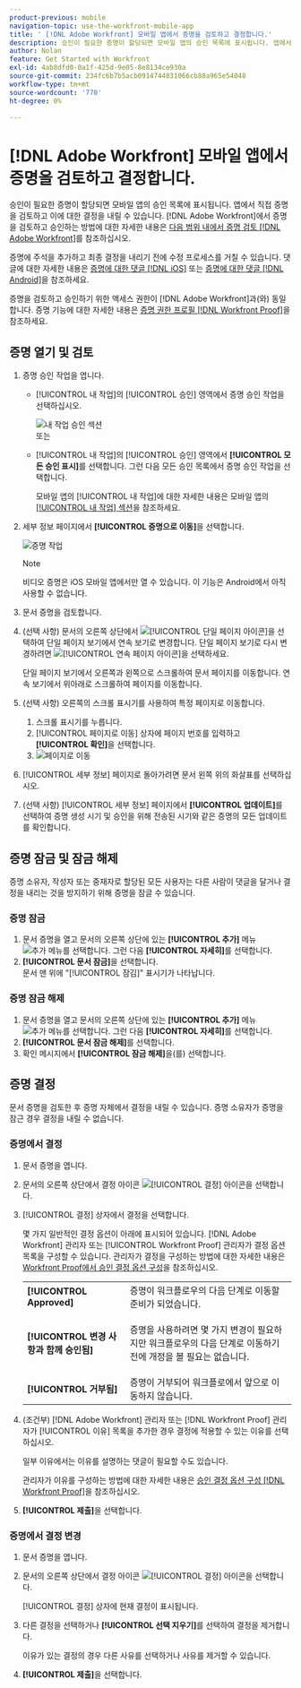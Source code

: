 ```yaml
---
product-previous: mobile
navigation-topic: use-the-workfront-mobile-app
title: ' [!DNL Adobe Workfront] 모바일 앱에서 증명을 검토하고 결정합니다.'
description: 승인이 필요한 증명이 할당되면 모바일 앱의 승인 목록에 표시됩니다. 앱에서 직접 증명을 검토하고 이에 대한 결정을 내릴 수 있습니다.
author: Nolan
feature: Get Started with Workfront
exl-id: 4ab8dfd0-0a1f-425d-9e05-8e8134ce930a
source-git-commit: 234fc6b7b5acb0914744831066cb88a965e54048
workflow-type: tm+mt
source-wordcount: '770'
ht-degree: 0%

---
```


# [!DNL Adobe Workfront] 모바일 앱에서 증명을 검토하고 결정합니다.

승인이 필요한 증명이 할당되면 모바일 앱의 승인 목록에 표시됩니다. 앱에서 직접 증명을 검토하고 이에 대한 결정을 내릴 수 있습니다. [!DNL Adobe Workfront]에서 증명을 검토하고 승인하는 방법에 대한 자세한 내용은 [다음 범위 내에서 증명 검토 [!DNL Adobe Workfront]](../../../review-and-approve-work/proofing/reviewing-proofs-within-workfront/review-proofs-in-wf.md)를 참조하십시오.

증명에 주석을 추가하고 최종 결정을 내리기 전에 수정 프로세스를 거칠 수 있습니다. 댓글에 대한 자세한 내용은 [증명에 대한 댓글 [!DNL iOS]](../../../workfront-basics/mobile-apps/using-the-workfront-mobile-app/comment-on-proofs-ios.md) 또는 [증명에 대한 댓글 [!DNL Android]](../../../workfront-basics/mobile-apps/using-the-workfront-mobile-app/comment-on-proofs-android.md)을 참조하세요.

증명을 검토하고 승인하기 위한 액세스 권한이 [!DNL Adobe Workfront]과(와) 동일합니다. 증명 기능에 대한 자세한 내용은 [증명 권한 프로필 [!DNL Workfront Proof]](../../../workfront-proof/wp-acct-admin/account-settings/proof-perm-profiles-in-wp.md)을 참조하세요.

## 증명 열기 및 검토

1. 증명 승인 작업을 엽니다.

   * [!UICONTROL 내 작업]의 [!UICONTROL 승인] 영역에서 증명 승인 작업을 선택하십시오.

     ![내 작업 승인 섹션](assets/mobile-mywork-approvals-338x482.png)\
      또는

   * [!UICONTROL 내 작업]의 [!UICONTROL 승인] 영역에서 **[!UICONTROL 모든 승인 표시]**&#x200B;를 선택합니다. 그런 다음 모든 승인 목록에서 증명 승인 작업을 선택합니다.

     모바일 앱의 [!UICONTROL 내 작업]에 대한 자세한 내용은 모바일 앱의 [[!UICONTROL 내 작업] 섹션](../../../workfront-basics/mobile-apps/using-the-workfront-mobile-app/my-work-section-mobile.md)을 참조하세요.

1. 세부 정보 페이지에서 **[!UICONTROL 증명으로 이동]**&#x200B;을 선택합니다.

   ![증명 작업](assets/mobile-prooftask1-338x516.png)

   >[!NOTE]
   >
   >비디오 증명은 iOS 모바일 앱에서만 열 수 있습니다. 이 기능은 Android에서 아직 사용할 수 없습니다.

1. 문서 증명을 검토합니다.
1. (선택 사항) 문서의 오른쪽 상단에서 ![[!UICONTROL 단일 페이지 아이콘]](assets/mobile-proofpagingicon1-25x36.png)을 선택하여 단일 페이지 보기에서 연속 보기로 변경합니다. 단일 페이지 보기로 다시 변경하려면 ![[!UICONTROL 연속 페이지 아이콘]](assets/mobile-proofpagingicon2-25x25.png)을 선택하세요.

   단일 페이지 보기에서 오른쪽과 왼쪽으로 스크롤하여 문서 페이지를 이동합니다. 연속 보기에서 위아래로 스크롤하여 페이지를 이동합니다.

1. (선택 사항) 오른쪽의 스크롤 표시기를 사용하여 특정 페이지로 이동합니다.

   1. 스크롤 표시기를 누릅니다.
   1. [!UICONTROL 페이지로 이동] 상자에 페이지 번호를 입력하고 **[!UICONTROL 확인]**&#x200B;을 선택합니다.
   1. ![페이지로 이동](assets/mobile-gotopage-350x224.png)

1. [!UICONTROL 세부 정보] 페이지로 돌아가려면 문서 왼쪽 위의 화살표를 선택하십시오.
1. (선택 사항) [!UICONTROL 세부 정보] 페이지에서 **[!UICONTROL 업데이트]**&#x200B;를 선택하여 증명 생성 시기 및 승인을 위해 전송된 시기와 같은 증명의 모든 업데이트를 확인합니다.

## 증명 잠금 및 잠금 해제

증명 소유자, 작성자 또는 중재자로 할당된 모든 사용자는 다른 사람이 댓글을 달거나 결정을 내리는 것을 방지하기 위해 증명을 잠글 수 있습니다.

### 증명 잠금

1. 문서 증명을 열고 문서의 오른쪽 상단에 있는 **[!UICONTROL 추가]** 메뉴 ![추가 메뉴](assets/mobile-verticalmoremenu-20x33.png)를 선택합니다. 그런 다음 **[!UICONTROL 자세히]**&#x200B;를 선택합니다.
1. **[!UICONTROL 문서 잠금]**&#x200B;을 선택합니다.\
   문서 맨 위에 &quot;[!UICONTROL 잠김]&quot; 표시기가 나타납니다.

### 증명 잠금 해제

1. 문서 증명을 열고 문서의 오른쪽 상단에 있는 **[!UICONTROL 추가]** 메뉴 ![추가 메뉴](assets/mobile-verticalmoremenu-20x33.png)를 선택합니다. 그런 다음 **[!UICONTROL 자세히]**&#x200B;를 선택합니다.
1. **[!UICONTROL 문서 잠금 해제]**&#x200B;를 선택합니다.
1. 확인 메시지에서 **[!UICONTROL 잠금 해제]**&#x200B;을(를) 선택합니다.

## 증명 결정

문서 증명을 검토한 후 증명 자체에서 결정을 내릴 수 있습니다. 증명 소유자가 증명을 잠근 경우 결정을 내릴 수 없습니다.

### 증명에서 결정

1. 문서 증명을 엽니다.
1. 문서의 오른쪽 상단에서 결정 아이콘 ![[!UICONTROL 결정] 아이콘](assets/mobile-proofcheckmarkdecisionicon-30x30.png)을 선택합니다.
1. [!UICONTROL 결정] 상자에서 결정을 선택합니다.

   몇 가지 일반적인 결정 옵션이 아래에 표시되어 있습니다. [!DNL Adobe Workfront] 관리자 또는 [!UICONTROL Workfront Proof] 관리자가 결정 옵션 목록을 구성할 수 있습니다. 관리자가 결정을 구성하는 방법에 대한 자세한 내용은 [Workfront Proof에서 승인 결정 옵션 구성](../../../workfront-proof/wp-acct-admin/account-settings/configure-approval-decision-in-wp.md)을 참조하십시오.

   <table style="table-layout:auto"> 
    <col> 
    <col> 
    <tbody> 
     <tr> 
      <td role="rowheader"><strong>[!UICONTROL Approved]</strong></td> 
      <td>증명이 워크플로우의 다음 단계로 이동할 준비가 되었습니다.</td> 
     </tr> 
     <tr> 
      <td role="rowheader"><strong>[!UICONTROL 변경 사항과 함께 승인됨]</strong></td> 
      <td> <p>증명을 사용하려면 몇 가지 변경이 필요하지만 워크플로우의 다음 단계로 이동하기 전에 개정을 볼 필요는 없습니다.</p> </td> 
     </tr> 
     <tr> 
      <td role="rowheader"><strong>[!UICONTROL 거부됨]</strong></td> 
      <td>증명이 거부되어 워크플로에서 앞으로 이동하지 않습니다.</td> 
     </tr> 
    </tbody> 
   </table>

1. (조건부) [!DNL Adobe Workfront] 관리자 또는 [!DNL Workfront Proof] 관리자가 [!UICONTROL 이유] 목록을 추가한 경우 결정에 적용할 수 있는 이유를 선택하십시오.

   일부 이유에서는 이유를 설명하는 댓글이 필요할 수도 있습니다.

   관리자가 이유를 구성하는 방법에 대한 자세한 내용은 [승인 결정 옵션 구성 [!DNL Workfront Proof]](../../../workfront-proof/wp-acct-admin/account-settings/configure-approval-decision-in-wp.md)을 참조하십시오.

1. **[!UICONTROL 제출]**&#x200B;을 선택합니다.

### 증명에서 결정 변경

1. 문서 증명을 엽니다.
1. 문서의 오른쪽 상단에서 결정 아이콘 ![[!UICONTROL 결정] 아이콘](assets/mobile-proofcheckmarkdecisionicon-30x30.png)을 선택합니다.

   [!UICONTROL 결정] 상자에 현재 결정이 표시됩니다.

1. 다른 결정을 선택하거나 **[!UICONTROL 선택 지우기]**&#x200B;를 선택하여 결정을 제거합니다.

   이유가 있는 결정의 경우 다른 사유를 선택하거나 사유를 제거할 수 있습니다.

1. **[!UICONTROL 제출]**&#x200B;을 선택합니다.
